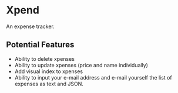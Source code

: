 # Xpend

An expense tracker.

## Potential Features
- Ability to delete xpenses
- Ability to update xpenses (price and name individually)
- Add visual index to xpenses
- Ability to input your e-mail address and e-mail yourself the list of expenses as text and JSON.
